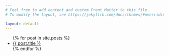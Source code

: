 ```yaml
---
# Feel free to add content and custom Front Matter to this file.
# To modify the layout, see https://jekyllrb.com/docs/themes/#overriding-theme-defaults

layout: default
---
```

<ul>
	{% for post in site.posts %}
	  <li><a href="#{{ post.url }}">{{ post.title }}</a></li>
	{% endfor %}
</ul>
